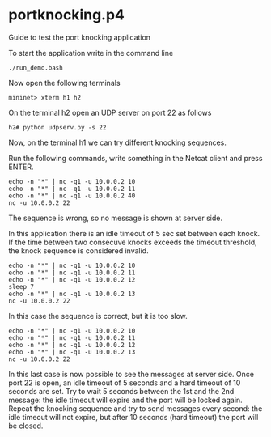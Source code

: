 # portknocking.p4

Guide to test the port knocking application

To start the application write in the command line

    ./run_demo.bash

Now open the following terminals

    mininet> xterm h1 h2

On the terminal h2 open an UDP server on port 22 as follows

    h2# python udpserv.py -s 22

Now, on the terminal h1 we can try different knocking sequences.

Run the following commands, write something in the Netcat client and press ENTER.

    echo -n "*" | nc -q1 -u 10.0.0.2 10
    echo -n "*" | nc -q1 -u 10.0.0.2 11
    echo -n "*" | nc -q1 -u 10.0.0.2 40
    nc -u 10.0.0.2 22
    
The sequence is wrong, so no message is shown at server side.
    
In this application there is an idle timeout of 5 sec set between each knock. If the time between two consecuve knocks exceeds the timeout threshold, the knock sequence is considered invalid.

    echo -n "*" | nc -q1 -u 10.0.0.2 10
    echo -n "*" | nc -q1 -u 10.0.0.2 11
    echo -n "*" | nc -q1 -u 10.0.0.2 12
    sleep 7
    echo -n "*" | nc -q1 -u 10.0.0.2 13
    nc -u 10.0.0.2 22

In this case the sequence is correct, but it is too slow.

    echo -n "*" | nc -q1 -u 10.0.0.2 10
    echo -n "*" | nc -q1 -u 10.0.0.2 11
    echo -n "*" | nc -q1 -u 10.0.0.2 12
    echo -n "*" | nc -q1 -u 10.0.0.2 13
    nc -u 10.0.0.2 22

In this last case is now possible to see the messages at server side.
Once port 22 is open, an idle timeout of 5 seconds and a hard timeout of 10 seconds are set.
Try to wait 5 seconds between the 1st and the 2nd message: the idle timeout will expire and the port will be locked again.
Repeat the knocking sequence and try to send messages every second: the idle timeout will not expire, but after 10 seconds (hard timeout) the port will be closed.
